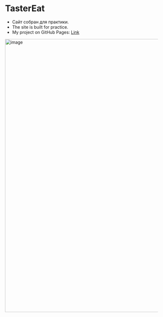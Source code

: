 # TasterEat

- Сайт собран для практики.
 - The site is built for practice. 
- My project on GitHub Pages: <a href="https://karvarr.github.io/MakFilms/" target="_blank" >Link</a>

<img src="https://karvarr.github.io/ParallaxPortfolio/img/MakFilmRec.webp" alt="image" width="900"/>

